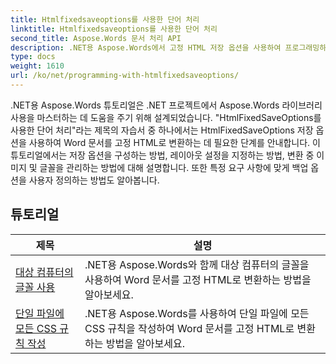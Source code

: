```yaml
---
title: Htmlfixedsaveoptions를 사용한 단어 처리
linktitle: Htmlfixedsaveoptions를 사용한 단어 처리
second_title: Aspose.Words 문서 처리 API
description: .NET용 Aspose.Words에서 고정 HTML 저장 옵션을 사용하여 프로그래밍하는 방법을 알아보세요. 튜토리얼은 고정 레이아웃, 삽입된 이미지가 있는 HTML 문서를 생성하는 다양한 기능을 안내합니다.
type: docs
weight: 1610
url: /ko/net/programming-with-htmlfixedsaveoptions/
---
```

.NET용 Aspose.Words 튜토리얼은 .NET 프로젝트에서 Aspose.Words 라이브러리 사용을 마스터하는 데 도움을 주기 위해 설계되었습니다. "HtmlFixedSaveOptions를 사용한 단어 처리"라는 제목의 자습서 중 하나에서는 HtmlFixedSaveOptions 저장 옵션을 사용하여 Word 문서를 고정 HTML로 변환하는 데 필요한 단계를 안내합니다. 이 튜토리얼에서는 저장 옵션을 구성하는 방법, 레이아웃 설정을 지정하는 방법, 변환 중 이미지 및 글꼴을 관리하는 방법에 대해 설명합니다. 또한 특정 요구 사항에 맞게 백업 옵션을 사용자 정의하는 방법도 알아봅니다.

 ## 튜토리얼
| 제목 | 설명 |
| --- | --- |
| [대상 컴퓨터의 글꼴 사용](./use-font-from-target-machine/) | .NET용 Aspose.Words와 함께 대상 컴퓨터의 글꼴을 사용하여 Word 문서를 고정 HTML로 변환하는 방법을 알아보세요. |
| [단일 파일에 모든 CSS 규칙 작성](./write-all-css-rules-in-single-file/) | .NET용 Aspose.Words를 사용하여 단일 파일에 모든 CSS 규칙을 작성하여 Word 문서를 고정 HTML로 변환하는 방법을 알아보세요. |